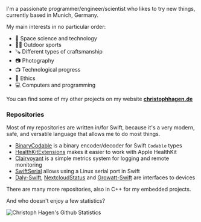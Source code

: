 I'm a passionate programmer/engineer/scientist who likes to try new things, currently based in Munich, Germany.

My main interests in no particular order:

- 🚀 Space science and technology
- 🏄🏻 Outdoor sports
- 🪚 Different types of craftsmanship
- 📷 Photography
- 📺 Technological progress
- 🚦 Ethics
- 💻 Computers and programming

You can find some of my other projects on my website [**christophhagen.de**](https://christophhagen.de)

### Repositories

Most of my repositories are written in/for Swift, because it's a very modern, safe, and versatile language that allows me to do most things.

- [BinaryCodable](https://github.com/christophhagen/BinaryCodable) is a binary encoder/decoder for Swift `Codable` types
- [HealthKitExtensions](https://github.com/christophhagen/HealthKitExtensions) makes it easier to work with Apple HealthKit 
- [Clairvoyant](https://github.com/christophhagen/Clairvoyant) is a simple metrics system for logging and remote monitoring
- [SwiftSerial](https://github.com/christophhagen/SwiftSerial) allows using a Linux serial port in Swift
- [Daly-Swift](https://github.com/christophhagen/Daly-Swift), [NextcloudStatus](https://github.com/christophhagen/NextcloudStatus) and [Growatt-Swift](https://github.com/christophhagen/Growatt-Swift) are interfaces to devices

There are many more repositories, also in C++ for my embedded projects.

And who doesn't enjoy a few statistics?

![Christoph Hagen's Github Statistics](https://github-readme-stats.vercel.app/api?username=christophhagen&hide=contribs&show_icons=true&title_color=126d9c&icon_color=f49d02)

